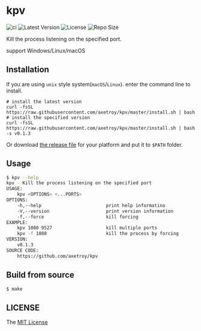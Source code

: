 # kpv

![ci](https://github.com/axetroy/kpv/workflows/ci/badge.svg)
![Latest Version](https://img.shields.io/github/v/release/axetroy/kpv.svg)
![License](https://img.shields.io/github/license/axetroy/kpv.svg)
![Repo Size](https://img.shields.io/github/repo-size/axetroy/kpv.svg)

Kill the process listening on the specified port.

support Windows/Linux/macOS

## Installation

If you are using `unix` style system(`macOS`/`Linux`). enter the command line to install.

```shell
# install the latest version
curl -fsSL https://raw.githubusercontent.com/axetroy/kpv/master/install.sh | bash
# install the specified version
curl -fsSL https://raw.githubusercontent.com/axetroy/kpv/master/install.sh | bash -s v0.1.3
```

Or download [the release file](https://github.com/axetroy/kpv/releases) for your platform and put it to `$PATH` folder.

## Usage

```sh
$ kpv --help
kpv - Kill the process listening on the specified port
USAGE:
    kpv <OPTIONS> <...PORTS>
OPTIONS:
    -h,--help                        print help informatino
    -V,--version                     print version information
    -f,--force                       kill forcing
EXAMPLE:
    kpv 1080 9527                    kill multiple ports
    kpv -f 1080                      kill the process by forcing
VERSION:
    v0.1.3
SOURCE CODE:
    https://github.com/axetroy/kpv
```

## Build from source

```sh
$ make
```

## LICENSE

The [MIT License](LICENSE)
